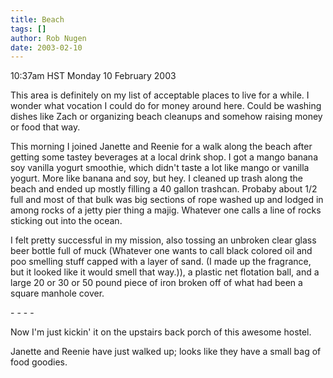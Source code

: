 ```yaml
---
title: Beach
tags: []
author: Rob Nugen
date: 2003-02-10
---
```


<p class=date>10:37am HST Monday 10 February 2003</p>

<p>This area is definitely on my list of acceptable places to live for
a while.  I wonder what vocation I could do for money around here.
Could be washing dishes like Zach or organizing beach cleanups and
somehow raising money or food that way.</p>

<p>This morning I joined Janette and Reenie for a walk along the beach
after getting some tastey beverages at a local drink shop.  I got a
mango banana soy vanilla yogurt smoothie, which didn't taste a lot
like mango or vanilla yogurt.  More like banana and soy, but hey.  I
cleaned up trash along the beach and ended up mostly filling a 40
gallon trashcan.  Probaby about 1/2 full and most of that bulk was big
sections of rope washed up and lodged in among rocks of a jetty pier
thing a majig.  Whatever one calls a line of rocks sticking out into
the ocean.</p>

<p>I felt pretty successful in my mission, also tossing an unbroken
clear glass beer bottle full of muck (Whatever one wants to call black
colored oil and poo smelling stuff capped with a layer of sand.  (I
made up the fragrance, but it looked like it would smell that way.)),
a plastic net flotation ball, and a large 20 or 30 or 50 pound piece
of iron broken off of what had been a square manhole cover.</p>

<p>- - - -</p>

<p>Now I'm just kickin' it on the upstairs back porch of this awesome
hostel.</p>

<p>Janette and Reenie have just walked up; looks like they have a
small bag of food goodies.</p>
